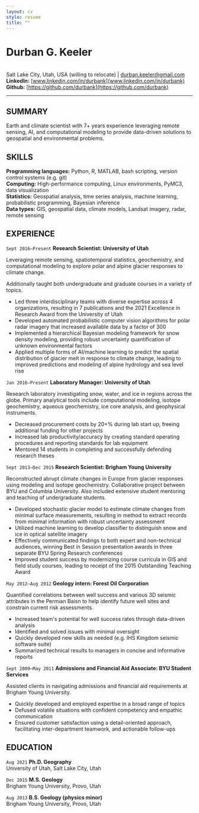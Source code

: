 ```yaml
---
layout: cv
style: resume
title: ""
---
```


# Durban G. Keeler

\
Salt Lake City, Utah, USA (willing to relocate) \| [durban.keeler@gmail.com](durban.keeler@gmail.com) \
**LinkedIn:** [www.linkedin.com/in/durbank](www.linkedin.com/in/durbank) &emsp; **Github:** [https://github.com/durbank](https://github.com/durbank)
<!-- [Email](durban.keeler@gmail.com) \| [Website](https://DrDurban.me) \| [GitHub](https://github.com/durbank) \| [LinkedIn](www.linkedin.com/in/durbank) -->

---

## SUMMARY

Earth and climate scientist with 7+ years experience leveraging remote sensing, AI, and computational modeling to provide data-driven solutions to geospatial and environmental problems.
## SKILLS

**Programming languages:** Python, R, MATLAB, bash scripting, version control systems (e.g. git) \
**Computing:** High-performance computing, Linux environments, PyMC3, data visualization \
**Statistics:** Geospatial analysis, time series analysis, machine learning, probabilistic programming, Bayesian inference \
**Data types:** GIS, geospatial data, climate models, Landsat imagery, radar, remote sensing

## EXPERIENCE

`Sept 2016–Present`
**Research Scientist: University of Utah**

Leveraging remote sensing, spatiotemporal statistics, geochemistry, and computational modeling to explore polar and alpine glacier responses to climate change.
<!-- Specific investigations included reconstruction and analysis of polar precipitation time series and analyses of glacier mass loss across High Mountain Asia. -->
Additionally taught both undergraduate and graduate courses in a variety of topics.

- Led three interdisciplinary teams with diverse expertise across 4 organizations, resulting in 7 publications and the 2021 Excellence in Research Award from the University of Utah
- Developed automated probabilistic computer vision algorithms for polar radar imagery that increased available data by a factor of 300
- Implemented a hierarchical Bayesian modeling framework for snow density modeling, providing robust uncertainty quantification of unknown environmental factors
- Applied multiple forms of AI/machine learning to predict the spatial distribution of glacier melt in response to climate change, leading to improved predictions and modeling of alpine hydrology and sea level rise

`Jan 2016–Present`
**Laboratory Manager: University of Utah**

Research laboratory investigating snow, water, and ice in regions across the globe.
Primary analytical tools include computational modeling, isotope geochemistry, aqueous geochemistry, ice core analysis, and geophysical instruments.

- Decreased procurement costs by 20+% during lab start up, freeing additional funding for other projects
- Increased lab productivity/accuracy by creating standard operating procedures and reporting standards for lab equipment
- Mentored 14 students in completing and successfully defending research theses

`Sept 2013–Dec 2015`
**Research Scientist: Brigham Young University**

Reconstructed abrupt climate changes in Europe from glacier responses using modeling and isotope geochemistry.
Collaborative project between BYU and Columbia University.
Also included extensive student mentoring and teaching of undergraduate students.

- Developed stochastic glacier model to estimate climate changes from minimal surface measurements, resulting in method to extract records from minimal information with robust uncertainty assessment
- Utilized machine learning to develop classifier to distinguish snow and ice in optical satellite imagery
- Effectively communicated findings to both expert and non-technical audiences, winning Best in Session presentation awards in three separate BYU Spring Research conferences
- Improved student success by modernizing course curricula in GIS and field study courses, leading to receipt of the 2015 Outstanding Teaching Award

`May 2012–Aug 2012`
**Geology intern: Forest Oil Corporation**

Quantified correlations between well success and various 3D seismic attributes in the Permian Baisn to help identify future well sites and constrain current risk assessments.

- Increased team's potential for well success rates through data-driven analysis
- Identified and solved issues with minimal oversight
- Quickly developed new skills as needed (e.g. IHS Kingdom seismic software suite)
- Summarized technical results to managers in concise and informative reports

`Sept 2009–May 2011`
**Admissions and Financial Aid Associate: BYU Student Services**

Assisted clients in navigating admissions and financial aid requirements at Brigham Young University.

- Quickly developed and employed expertise in a broad range of topics
- Defused volatile situations with confident competency and empathic communication
- Ensured customer satisfaction using a detail-oriented approach, facilitating inter-department teamwork, and actionable follow-ups

## EDUCATION

`Aug 2021`
**Ph.D. Geography**\
University of Utah, Salt Lake City, Utah

`Dec 2015`
**M.S. Geology**\
Brigham Young University, Provo, Utah

`Aug 2013`
**B.S. Geology (physics minor)**\
Brigham Young University, Provo, Utah

<!-- ---

Last updated: July 2021 -->
